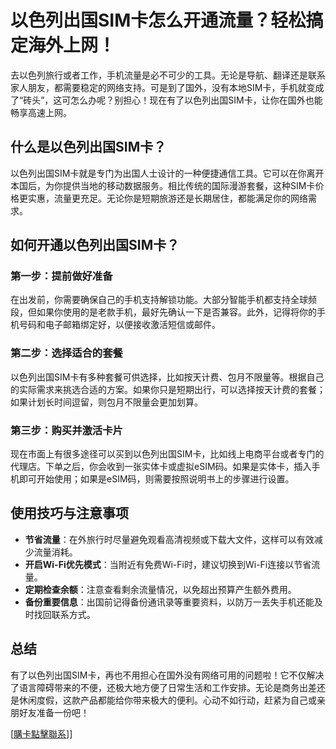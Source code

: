 # 以色列出国SIM卡怎么开通流量？轻松搞定海外上网！

去以色列旅行或者工作，手机流量是必不可少的工具。无论是导航、翻译还是联系家人朋友，都需要稳定的网络支持。可是到了国外，没有本地SIM卡，手机就变成了“砖头”，这可怎么办呢？别担心！现在有了以色列出国SIM卡，让你在国外也能畅享高速上网。

## 什么是以色列出国SIM卡？

以色列出国SIM卡就是专门为出国人士设计的一种便捷通信工具。它可以在你离开本国后，为你提供当地的移动数据服务。相比传统的国际漫游套餐，这种SIM卡价格更实惠，流量更充足。无论你是短期旅游还是长期居住，都能满足你的网络需求。

## 如何开通以色列出国SIM卡？

### 第一步：提前做好准备

在出发前，你需要确保自己的手机支持解锁功能。大部分智能手机都支持全球频段，但如果你使用的是老款手机，最好先确认一下是否兼容。此外，记得将你的手机号码和电子邮箱绑定好，以便接收激活短信或邮件。

### 第二步：选择适合的套餐

以色列出国SIM卡有多种套餐可供选择，比如按天计费、包月不限量等。根据自己的实际需求来挑选合适的方案。如果你只是短期出行，可以选择按天计费的套餐；如果计划长时间逗留，则包月不限量会更加划算。

### 第三步：购买并激活卡片

现在市面上有很多途径可以买到以色列出国SIM卡，比如线上电商平台或者专门的代理店。下单之后，你会收到一张实体卡或虚拟eSIM码。如果是实体卡，插入手机即可开始使用；如果是eSIM码，则需要按照说明书上的步骤进行设置。

## 使用技巧与注意事项

- **节省流量**：在外旅行时尽量避免观看高清视频或下载大文件，这样可以有效减少流量消耗。
- **开启Wi-Fi优先模式**：当附近有免费Wi-Fi时，建议切换到Wi-Fi连接以节省流量。
- **定期检查余额**：注意查看剩余流量情况，以免超出预算产生额外费用。
- **备份重要信息**：出国前记得备份通讯录等重要资料，以防万一丢失手机还能及时找回联系方式。

## 总结

有了以色列出国SIM卡，再也不用担心在国外没有网络可用的问题啦！它不仅解决了语言障碍带来的不便，还极大地方便了日常生活和工作安排。无论是商务出差还是休闲度假，这款产品都能给你带来极大的便利。心动不如行动，赶紧为自己或亲朋好友准备一份吧！

[[購卡點擊聯系](https://t.me/s/esim1088)]]